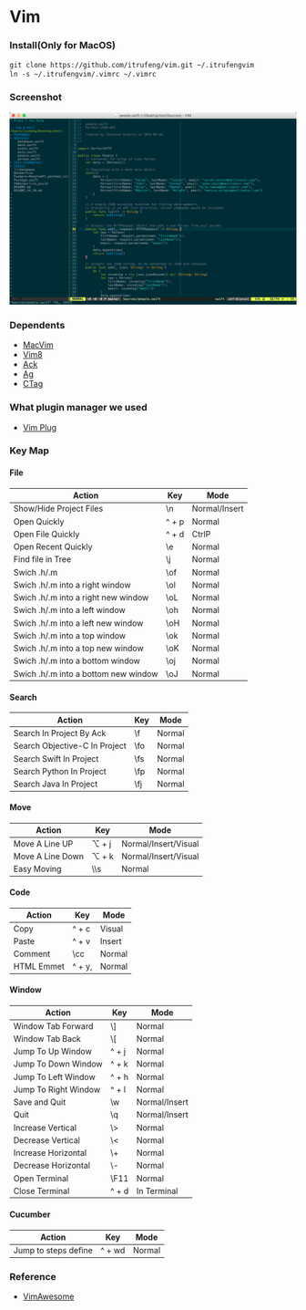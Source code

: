 # Vim

### Install(Only for MacOS)

```shell
git clone https://github.com/itrufeng/vim.git ~/.itrufengvim
ln -s ~/.itrufengvim/.vimrc ~/.vimrc
```

### Screenshot

![Screenshot](./screenshot.png)

### Dependents

* [MacVim](https://github.com/macvim-dev/macvim)
* [Vim8](https://vim.sourceforge.io)
* [Ack](https://github.com/petdance/ack2)
* [Ag](https://github.com/ggreer/the_silver_searcher)
* [CTag](http://ctags.sourceforge.net/)

### What plugin manager we used

* [Vim Plug](https://github.com/junegunn/vim-plug)

### Key Map

#### File

|Action|Key|Mode|
|---|---|---|
|Show/Hide Project Files|\\n|Normal/Insert|
|Open Quickly|^ + p|Normal|
|Open File Quickly|^ + d|CtrlP|
|Open Recent Quickly|\\e|Normal|
|Find file in Tree|\\j|Normal|
|Swich .h/.m|\\of|Normal|
|Swich .h/.m into a right window|\\ol|Normal|
|Swich .h/.m into a right new window|\\oL|Normal|
|Swich .h/.m into a left window|\\oh|Normal|
|Swich .h/.m into a left new window|\\oH|Normal|
|Swich .h/.m into a top window|\\ok|Normal|
|Swich .h/.m into a top new window|\\oK|Normal|
|Swich .h/.m into a bottom window|\\oj|Normal|
|Swich .h/.m into a bottom new window|\\oJ|Normal|

#### Search

|Action|Key|Mode|
|---|---|---|
|Search In Project By Ack|\\f|Normal|
|Search Objective-C In Project|\\fo|Normal|
|Search Swift In Project|\\fs|Normal|
|Search Python In Project|\\fp|Normal|
|Search Java In Project|\\fj|Normal|

#### Move

|Action|Key|Mode|
|---|---|---|
|Move A Line UP|⌥ + j|Normal/Insert/Visual|
|Move A Line Down|⌥ + k|Normal/Insert/Visual|
|Easy Moving|\\\\s|Normal|

#### Code

|Action|Key|Mode|
|---|---|---|
|Copy|^ + c|Visual|
|Paste|^ + v|Insert|
|Comment|\\cc|Normal|
|HTML Emmet|^ + y,|Normal|

#### Window

|Action|Key|Mode|
|---|---|---|
|Window Tab Forward|\\]|Normal|
|Window Tab Back|\\[|Normal|
|Jump To Up Window|^ + j|Normal|
|Jump To Down Window|^ + k|Normal|
|Jump To Left Window|^ + h|Normal|
|Jump To Right Window|^ + l|Normal|
|Save and Quit|\\w|Normal/Insert|
|Quit|\\q|Normal/Insert|
|Increase Vertical|\\>|Normal|
|Decrease Vertical|\\<|Normal|
|Increase Horizontal|\\+|Normal|
|Decrease Horizontal|\\-|Normal|
|Open Terminal|\\F11|Normal|
|Close Terminal|^ + d|In Terminal|

#### Cucumber

|Action|Key|Mode|
|---|---|---|
|Jump to steps define|^ + wd|Normal|


### Reference

* [VimAwesome](http://vimawesome.com)


